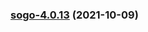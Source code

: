 
<a name="sogo-4.0.13"></a>
### [sogo-4.0.13](https://github.com/truecharts/apps/compare/sogo-4.0.12...sogo-4.0.13) (2021-10-09)
